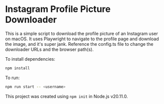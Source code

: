 # Instagram Profile Picture Downloader

This is a simple script to download the profile picture of an Instagram user on macOS. It uses Playwright to navigate to the profile page and download the image, and it's super jank. Reference the config.ts file to change the downloader URLs and the browser path(s).

To install dependencies:

```bash
npm install
```

To run:

```bash
npm run start -- <username>
```

This project was created using `npm init` in Node.js v20.11.0.
